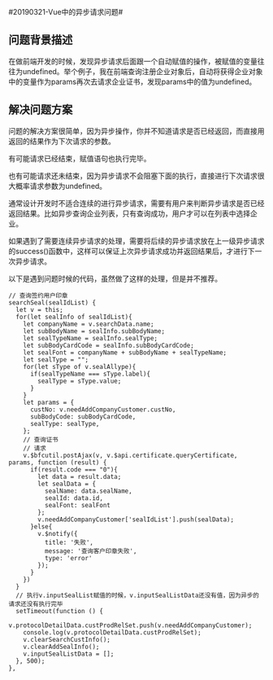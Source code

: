#20190321-Vue中的异步请求问题#

## 问题背景描述 ##

在做前端开发的时候，发现异步请求后面跟一个自动赋值的操作，被赋值的变量往往为undefined。举个例子，我在前端查询注册企业对象后，自动将获得企业对象中的变量作为params再次去请求企业证书，发现params中的值为undefined。

## 解决问题方案 ##

问题的解决方案很简单，因为异步操作，你并不知道请求是否已经返回，而直接用返回的结果作为下次请求的参数。

有可能请求已经结束，赋值语句也执行完毕。

也有可能请求还未结束，因为异步请求不会阻塞下面的执行，直接进行下次请求很大概率请求参数为undefined。

通常设计开发时不适合连续的进行异步请求，需要有用户来判断异步请求是否已经返回结果。比如异步查询企业列表，只有查询成功，用户才可以在列表中选择企业。

如果遇到了需要连续异步请求的处理，需要将后续的异步请求放在上一级异步请求的success()函数中，这样可以保证上次异步请求成功并返回结果后，才进行下一次异步请求。

以下是遇到问题时候的代码，虽然做了这样的处理，但是并不推荐。

	// 查询签约用户印章
    searchSeal(sealIdList) {
      let v = this;
      for(let sealInfo of sealIdList){
        let companyName = v.searchData.name;
        let subBodyName = sealInfo.subBodyName;
        let sealTypeName = sealInfo.sealType;
        let subBodyCardCode = sealInfo.subBodyCardCode;
        let sealFont = companyName + subBodyName + sealTypeName;
        let sealType = "";
        for(let sType of v.sealAllype){
          if(sealTypeName === sType.label){
            sealType = sType.value;
          }
        }
        let params = {
          custNo: v.needAddCompanyCustomer.custNo,
          subBodyCode: subBodyCardCode,
          sealType: sealType,
        };
        // 查询证书
        // 请求
        v.$bfcutil.postAjax(v, v.$api.certificate.queryCertificate, params, function (result) {
          if(result.code === "0"){
            let data = result.data;
            let sealData = {
              sealName: data.sealName,
              sealId: data.id,
              sealFont: sealFont
            };
            v.needAddCompanyCustomer['sealIdList'].push(sealData);
          }else{
            v.$notify({
              title: '失败',
              message: '查询客户印章失败',
              type: 'error'
            });
          }
        })
      }
      // 执行v.inputSealList赋值的时候，v.inputSealListData还没有值，因为异步的请求还没有执行完毕
      setTimeout(function () {
        v.protocolDetailData.custProdRelSet.push(v.needAddCompanyCustomer);
        console.log(v.protocolDetailData.custProdRelSet);
        v.clearSearchCustInfo();
        v.clearAddSealInfo();
        v.inputSealListData = [];
      }, 500);
    },